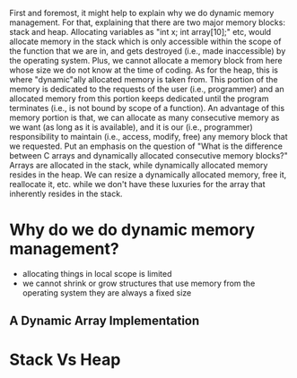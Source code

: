 First and foremost, it might help to explain why we do dynamic memory management. For that, explaining that there are two major memory blocks: stack and heap. Allocating variables as "int x; int array[10];" etc, would allocate memory in the stack which is only accessible within the scope of the function that we are in, and gets destroyed (i.e., made inaccessible) by the operating system. Plus, we cannot allocate a memory block from here whose size we do not know at the time of coding. As for the heap, this is where "dynamic"ally allocated memory is taken from. This portion of the memory is dedicated to the requests of the user (i.e., programmer) and an allocated memory from this portion keeps dedicated until the program terminates (i.e., is not bound by scope of a function). An advantage of this memory portion is that, we can allocate as many consecutive memory as we want (as long as it is available), and it is our (i.e., programmer) responsibility to maintain (i.e., access, modify, free) any memory block that we requested.
Put an emphasis on the question of "What is the difference between C arrays and dynamically allocated consecutive memory blocks?" Arrays are allocated in the stack, while dynamically allocated memory resides in the heap. We can resize a dynamically allocated memory, free it, reallocate it, etc. while we don't have these luxuries for the array that inherently resides in the stack.

# Why do we do dynamic memory management?
- allocating things in local scope is limited
- we cannot shrink or grow structures that use memory from the operating system they are always a fixed size


## A Dynamic Array Implementation

# Stack Vs Heap